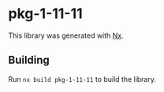 # pkg-1-11-11

This library was generated with [Nx](https://nx.dev).

## Building

Run `nx build pkg-1-11-11` to build the library.
